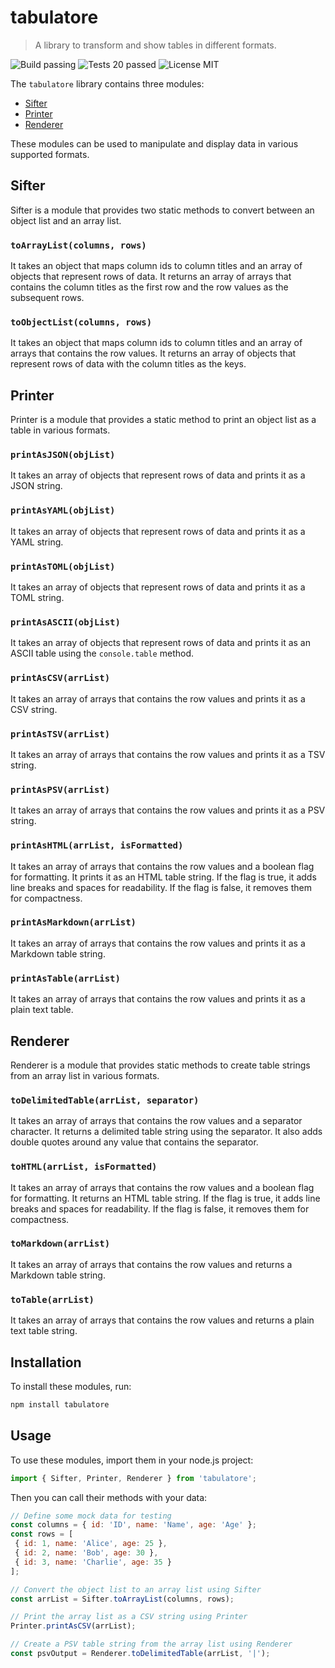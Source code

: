 # tabulatore

> A library to transform and show tables in different formats.

![Build passing](https://img.shields.io/badge/build-passing-green)
![Tests 20 passed](https://img.shields.io/badge/tests-20_passed-green)
![License MIT](https://img.shields.io/badge/license-MIT-blue) 

The `tabulatore` library contains three modules: 

- [Sifter](#sifter)
- [Printer](#printer)
- [Renderer](#renderer)

These modules can be used to manipulate and display data in various supported formats.

## Sifter

Sifter is a module that provides two static methods to convert between an object list and an array list.

### `toArrayList(columns, rows)` 

It takes an object that maps column ids to column titles and an array of objects that represent rows of data. It returns an array of arrays that contains the column titles as the first row and the row values as the subsequent rows.

### `toObjectList(columns, rows)` 

It takes an object that maps column ids to column titles and an array of arrays that contains the row values. It returns an array of objects that represent rows of data with the column titles as the keys.

## Printer

Printer is a module that provides a static method to print an object list as a table in various formats.

### `printAsJSON(objList)` 

It takes an array of objects that represent rows of data and prints it as a JSON string.

### `printAsYAML(objList)` 

It takes an array of objects that represent rows of data and prints it as a YAML string.

### `printAsTOML(objList)` 

It takes an array of objects that represent rows of data and prints it as a TOML string.

### `printAsASCII(objList)` 

It takes an array of objects that represent rows of data and prints it as an ASCII table using the `console.table` method.

### `printAsCSV(arrList)` 

It takes an array of arrays that contains the row values and prints it as a CSV string.

### `printAsTSV(arrList)` 

It takes an array of arrays that contains the row values and prints it as a TSV string.

### `printAsPSV(arrList)` 

It takes an array of arrays that contains the row values and prints it as a PSV string.

### `printAsHTML(arrList, isFormatted)` 

It takes an array of arrays that contains the row values and a boolean flag for formatting. It prints it as an HTML table string. If the flag is true, it adds line breaks and spaces for readability. If the flag is false, it removes them for compactness.

### `printAsMarkdown(arrList)` 

It takes an array of arrays that contains the row values and prints it as a Markdown table string.

### `printAsTable(arrList)` 

It takes an array of arrays that contains the row values and prints it as a plain text table.

## Renderer

Renderer is a module that provides static methods to create table strings from an array list in various formats.

### `toDelimitedTable(arrList, separator)` 

It takes an array of arrays that contains the row values and a separator character. It returns a delimited table string using the separator. It also adds double quotes around any value that contains the separator.

### `toHTML(arrList, isFormatted)` 

It takes an array of arrays that contains the row values and a boolean flag for formatting. It returns an HTML table string. If the flag is true, it adds line breaks and spaces for readability. If the flag is false, it removes them for compactness.

### `toMarkdown(arrList)` 

It takes an array of arrays that contains the row values and returns a Markdown table string.

### `toTable(arrList)` 

It takes an array of arrays that contains the row values and returns a plain text table string.

## Installation

To install these modules, run:

```sh
npm install tabulatore
```

## Usage

To use these modules, import them in your node.js project:

```js
import { Sifter, Printer, Renderer } from 'tabulatore';
```

Then you can call their methods with your data:

```js
// Define some mock data for testing
const columns = { id: 'ID', name: 'Name', age: 'Age' };
const rows = [
 { id: 1, name: 'Alice', age: 25 },
 { id: 2, name: 'Bob', age: 30 },
 { id: 3, name: 'Charlie', age: 35 }
];

// Convert the object list to an array list using Sifter
const arrList = Sifter.toArrayList(columns, rows);

// Print the array list as a CSV string using Printer
Printer.printAsCSV(arrList);

// Create a PSV table string from the array list using Renderer
const psvOutput = Renderer.toDelimitedTable(arrList, '|');
```